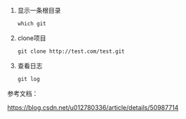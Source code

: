 1. 显示一条根目录

   ```tex
   which git
   ```

2. clone项目 

   ``` tex
   git clone http://test.com/test.git
   ```

3. 查看日志

   ``` tex
   git log
   ```









参考文档：

https://blog.csdn.net/u012780336/article/details/50987714

